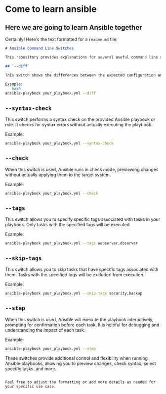 # Come to learn ansible 
## Here we are going to learn Ansible together



Certainly! Here's the text formatted for a `readme.md` file:

```markdown
# Ansible Command Line Switches

This repository provides explanations for several useful command line switches in Ansible.

## `--diff`

This switch shows the differences between the expected configuration and the current state of the managed system. It provides a side-by-side comparison of changes that Ansible intends to make.

Example:
```bash
ansible-playbook your_playbook.yml --diff
```

## `--syntax-check`

This switch performs a syntax check on the provided Ansible playbook or role. It checks for syntax errors without actually executing the playbook.

Example:
```bash
ansible-playbook your_playbook.yml --syntax-check
```

## `--check`

When this switch is used, Ansible runs in check mode, previewing changes without actually applying them to the target system.

Example:
```bash
ansible-playbook your_playbook.yml --check
```

## `--tags`

This switch allows you to specify specific tags associated with tasks in your playbook. Only tasks with the specified tags will be executed.

Example:
```bash
ansible-playbook your_playbook.yml --tags webserver,dbserver
```

## `--skip-tags`

This switch allows you to skip tasks that have specific tags associated with them. Tasks with the specified tags will be excluded from execution.

Example:
```bash
ansible-playbook your_playbook.yml --skip-tags security,backup
```

## `--step`

When this switch is used, Ansible will execute the playbook interactively, prompting for confirmation before each task. It is helpful for debugging and understanding the impact of each task.

Example:
```bash
ansible-playbook your_playbook.yml --step
```

These switches provide additional control and flexibility when running Ansible playbooks, allowing you to preview changes, check syntax, select specific tasks, and more.
```

Feel free to adjust the formatting or add more details as needed for your specific use case.

